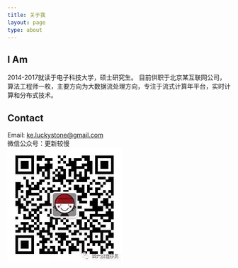 ```yaml
---
title: 关于我
layout: page
type: about
---
```

## **I Am**   
2014-2017就读于电子科技大学，硕士研究生。
目前供职于北京某互联网公司，算法工程师一枚，主要方向为大数据流处理方向，专注于流式计算年平台，实时计算和分布式技术。

## **Contact**  
Email: ke.luckystone@gmail.com  
微信公众号：更新较慢        
![微信扫码关注](../assets/images/wx_platform.gif)  


